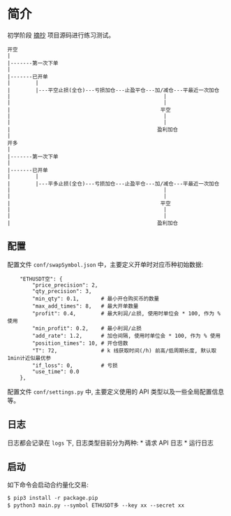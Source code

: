 # 简介

初学阶段 [摘抄](https://github.com/pynewstar/binance-modest-trader) 项目源码进行练习测试。

```
开空
|
|-------第一次下单
|
|-------已开单
|        |
|        |---平空止损(全仓)---亏损加仓---止盈平仓---加/减仓---平最近一次加仓
|                                                 |
|                                                 |
|                                                平空
|                                                 |
|                                                 |
|                                               盈利加仓
|
开多
|
|-------第一次下单
|
|-------已开单
|        |
|        |---平多止损(全仓)---亏损加仓---止盈平仓---加/减仓---平最近一次加仓
|                                                 |
|                                                 |
|                                                平空
|                                                 |
|                                                 |
|                                               盈利加仓
```

## 配置

配置文件 `conf/swapSymbol.json` 中，主要定义开单时对应币种初始数据:
```
    "ETHUSDT空": {
        "price_precision": 2,
        "qty_precision": 3,
        "min_qty": 0.1,       # 最小开仓购买币的数量
        "max_add_times": 8,   # 最大开单数量
        "profit": 0.4,        # 最大利润/止损, 使用时单位会 * 100, 作为 % 使用
        "min_profit": 0.2,    # 最小利润/止损
        "add_rate": 1.2,      # 加仓间隔, 使用时单位会 * 100, 作为 % 使用
        "position_times": 10, # 开仓倍数
        "T": 72,              # k 线获取时间(/h) 前高/低周期长度, 默认取1min计近似最优参
        "if_loss": 0,         # 亏损
        "use_time": 0.0
    },
```

配置文件 `conf/settings.py` 中, 主要定义使用的 API 类型以及一些全局配置信息等。

## 日志

日志都会记录在 `logs` 下, 日志类型目前分为两种:
    * 请求 API 日志
    * 运行日志

## 启动

如下命令会启动合约量化交易:

```
$ pip3 install -r package.pip
$ python3 main.py --symbol ETHUSDT多 --key xx --secret xx
```